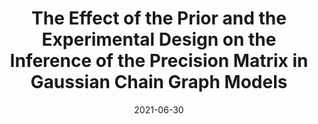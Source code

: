 ---
title: "The Effect of the Prior and the Experimental Design on the Inference of the Precision Matrix in Gaussian Chain Graph Models"
collection: preprints
permalink: /preprints/2021-CARexp
excerpt: 'Conditional Auto-Regression experimental design'
date: 2021-06-30
venue: 'arXiv (2021)'
paperurl: 'https://arxiv.org/abs/2107.01306'
citation: 'Shen, Yunyi, and Solis-Lemus, Claudia. "The Effect of the Prior and the Experimental Design on the Inference of the Precision Matrix in Gaussian Chain Graph Models." arXiv (2020).'
---